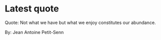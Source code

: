 # Latest quote 

Quote: Not what we have but what we enjoy constitutes our abundance. 

By: Jean Antoine Petit-Senn